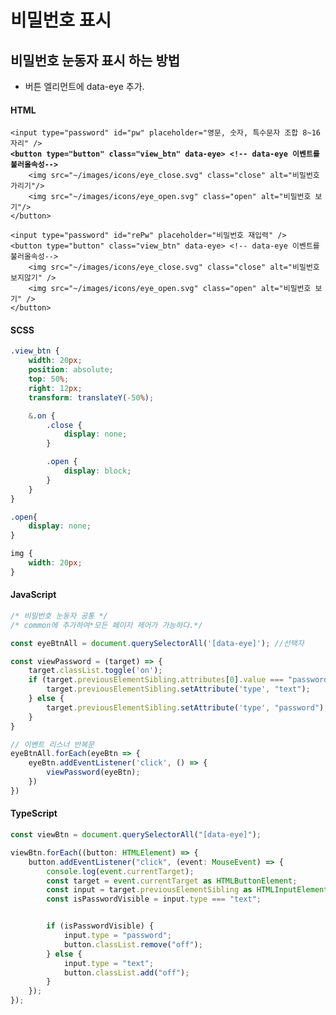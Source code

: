 # 비밀번호 표시

## 비밀번호 눈동자 표시 하는 방법

* 버튼 엘리먼트에 data-eye 추가.

#### HTML

<pre class="language-html"><code class="lang-html">&#x3C;input type="password" id="pw" placeholder="영문, 숫자, 특수문자 조합 8~16자리" />
<strong>&#x3C;button type="button" class="view_btn" data-eye> &#x3C;!-- data-eye 이벤트를 불러올속성-->
</strong>    &#x3C;img src="~/images/icons/eye_close.svg" class="close" alt="비밀번호 가리기"/>
    &#x3C;img src="~/images/icons/eye_open.svg" class="open" alt="비밀번호 보기"/>
&#x3C;/button>

&#x3C;input type="password" id="rePw" placeholder="비밀번호 재입력" />
&#x3C;button type="button" class="view_btn" data-eye> &#x3C;!-- data-eye 이벤트를 불러올속성-->
    &#x3C;img src="~/images/icons/eye_close.svg" class="close" alt="비밀번호 보지않기" />
    &#x3C;img src="~/images/icons/eye_open.svg" class="open" alt="비밀번호 보기" />
&#x3C;/button>
</code></pre>

#### SCSS

```scss
.view_btn {
    width: 20px;
    position: absolute;
    top: 50%;
    right: 12px;
    transform: translateY(-50%);

    &.on {
        .close {
            display: none;
        }

        .open {
            display: block;
        }
    }
}

.open{
    display: none;
}

img {
    width: 20px;
}
```

#### JavaScript

```javascript
/* 비밀번호 눈동자 공통 */
/* common에 추가하여*모든 페이지 제어가 가능하다.*/

const eyeBtnAll = document.querySelectorAll('[data-eye]'); //선택자

const viewPassword = (target) => {
    target.classList.toggle('on');
    if (target.previousElementSibling.attributes[0].value === "password") {
        target.previousElementSibling.setAttribute('type', "text");
    } else {
        target.previousElementSibling.setAttribute('type', "password");
    }
}

// 이벤트 리스너 반복문
eyeBtnAll.forEach(eyeBtn => {
    eyeBtn.addEventListener('click', () => {
        viewPassword(eyeBtn);
    })
})

```



#### TypeScript

```typescript
const viewBtn = document.querySelectorAll("[data-eye]");

viewBtn.forEach((button: HTMLElement) => {
    button.addEventListener("click", (event: MouseEvent) => {
        console.log(event.currentTarget);
        const target = event.currentTarget as HTMLButtonElement;
        const input = target.previousElementSibling as HTMLInputElement;
        const isPasswordVisible = input.type === "text";


        if (isPasswordVisible) {
            input.type = "password";
            button.classList.remove("off");
        } else {
            input.type = "text";
            button.classList.add("off");
        }
    });
});

```
